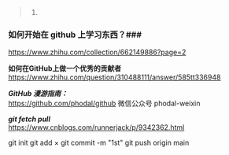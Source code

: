 >1. &#12288;


### 如何开始在 github 上学习东西？###
https://www.zhihu.com/collection/662149886?page=2


**如何在GitHub上做一个优秀的贡献者**   
https://www.zhihu.com/question/310488111/answer/585tt336948

***GitHub 漫游指南：***   
https://github.com/phodal/github
微信公众号 phodal-weixin

***git fetch pull***   
https://www.cnblogs.com/runnerjack/p/9342362.html


git init git add × git commit -m "1st"  git push origin main
